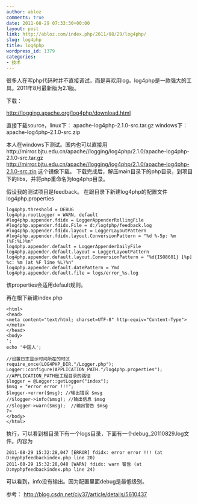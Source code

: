 ```yaml
---
author: abloz
comments: true
date: 2011-08-29 07:33:30+00:00
layout: post
link: http://abloz.com/index.php/2011/08/29/log4php/
slug: log4php
title: log4php
wordpress_id: 1379
categories:
- 技术
---
```


很多人在写php代码时并不直接调试，而是喜欢用log。log4php是一款强大的工具。2011年8月最新版为2.1版。

下载：

http://logging.apache.org/log4php/download.html

直接下载source，linux下：
apache-log4php-2.1.0-src.tar.gz
windows下：
apache-log4php-2.1.0-src.zip

本人在windows下测试。国内也可以直接用http://mirror.bjtu.edu.cn/apache//logging/log4php/2.1.0/apache-log4php-2.1.0-src.tar.gz
http://mirror.bjtu.edu.cn/apache//logging/log4php/2.1.0/apache-log4php-2.1.0-src.zip
这个镜像下载。
下载完成后，解压main目录下的php目录，到项目下的libs，并将php重命名为log4php目录。

假设我的测试项目是feedback。
在跟目录下新建log4php的配置文件log4php.properties

    
    
    log4php.threshold = DEBUG
    log4php.rootLogger = WARN, default
    #log4php.appender.fdidx = LoggerAppenderRollingFile
    #log4php.appender.fdidx.File = d:/log4php/feedback.log
    #log4php.appender.fdidx.layout = LoggerLayoutPattern
    #log4php.appender.fdidx.layout.ConversionPattern = "%d %-5p: %m (%F:%L)%n"
    log4php.appender.default = LoggerAppenderDailyFile
    log4php.appender.default.layout = LoggerLayoutPattern
    log4php.appender.default.layout.ConversionPattern = "%d{ISO8601} [%p] %c: %m (at %F line %L)%n"
    log4php.appender.default.datePattern = Ymd
    log4php.appender.default.file = logs/error_%s.log
    


该properties会适用default规则。

再在根下新建index.php

    
    
    
    <html>
    <head>
    <meta content="text/html; charset=UTF-8" http-equiv="Content-Type"></meta>
    </head>
    <body>
    ';
    echo '中国人';
    
    //设置日志显示时间所在的时区
    require_once(LOG4PHP_DIR."/Logger.php");
    Logger::configure(APPLICATION_PATH."/log4php.properties");
    //APPLICATION_PATH是工程目录的路径
    $logger = @Logger::getLogger("index");
    $msg = "error error !!!";
    $logger->error($msg); //输出错误 $msg
    //$logger->info($msg); //输出信息 $msg
    //$logger->warn($msg);  //输出警告 $msg
    ?>
    </body>
    </html>
    



执行，可以看到根目录下有一个logs目录，下面有一个debug_20110829.log文件。内容为

    
    
    2011-08-29 15:32:28,047 [ERROR] fdidx: error error !!! (at D:myphpfeedbackindex.php line 20)
    2011-08-29 15:32:28,048 [WARN] fdidx: warn 警告 (at D:myphpfeedbackindex.php line 24)
    



可以看到，info没有输出。因为配置里面debug是最低级别。

参考：
http://blog.csdn.net/cjy37/article/details/5610437
